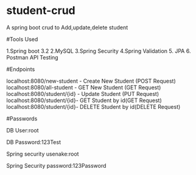 # student-crud
A spring boot crud to Add,update,delete student

#Tools Used

1.Spring boot 3.2
2.MySQL
3.Spring Security
4.Spring Validation
5. JPA
6. Postman API Testing

#Endpoints

localhost:8080/new-student - Create New Student (POST Request)
localhost:8080/all-student - GET New Student (GET Request)
localhost:8080/student/{id} - Update Student (PUT Request)
localhost:8080/student/{id}- GET Student by id(GET Request)
localhost:8080/student/{id}- DELETE Student by id(DELETE Request)

#Passwords

DB User:root

DB Password:123Test

Spring security usenake:root

Spring Security password:123Password
